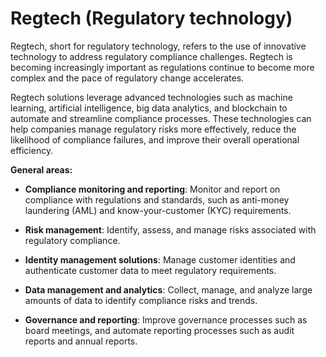 # Regtech (Regulatory technology)

Regtech, short for regulatory technology, refers to the use of innovative technology to address regulatory compliance challenges. Regtech is becoming increasingly important as regulations continue to become more complex and the pace of regulatory change accelerates.

Regtech solutions leverage advanced technologies such as machine learning, artificial intelligence, big data analytics, and blockchain to automate and streamline compliance processes. These technologies can help companies manage regulatory risks more effectively, reduce the likelihood of compliance failures, and improve their overall operational efficiency.

**General areas:**

* **Compliance monitoring and reporting**: Monitor and report on compliance with regulations and standards, such as anti-money laundering (AML) and know-your-customer (KYC) requirements.

* **Risk management**: Identify, assess, and manage risks associated with regulatory compliance.

* **Identity management solutions**: Manage customer identities and authenticate customer data to meet regulatory requirements.

* **Data management and analytics**: Collect, manage, and analyze large amounts of data to identify compliance risks and trends.

* **Governance and reporting**: Improve governance processes such as board meetings, and automate reporting processes such as audit reports and annual reports.

